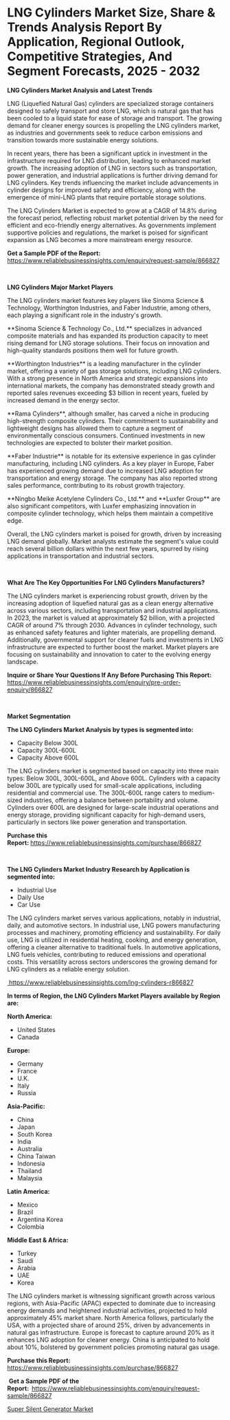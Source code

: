 <p><h1>LNG Cylinders Market Size, Share & Trends Analysis Report By Application, Regional Outlook, Competitive Strategies, And Segment Forecasts, 2025 - 2032</h1></p><p><strong>LNG Cylinders Market Analysis and Latest Trends</strong></p>
<p><p>LNG (Liquefied Natural Gas) cylinders are specialized storage containers designed to safely transport and store LNG, which is natural gas that has been cooled to a liquid state for ease of storage and transport. The growing demand for cleaner energy sources is propelling the LNG cylinders market, as industries and governments seek to reduce carbon emissions and transition towards more sustainable energy solutions.</p><p>In recent years, there has been a significant uptick in investment in the infrastructure required for LNG distribution, leading to enhanced market growth. The increasing adoption of LNG in sectors such as transportation, power generation, and industrial applications is further driving demand for LNG cylinders. Key trends influencing the market include advancements in cylinder designs for improved safety and efficiency, along with the emergence of mini-LNG plants that require portable storage solutions.</p><p>The LNG Cylinders Market is expected to grow at a CAGR of 14.8% during the forecast period, reflecting robust market potential driven by the need for efficient and eco-friendly energy alternatives. As governments implement supportive policies and regulations, the market is poised for significant expansion as LNG becomes a more mainstream energy resource.</p></p>
<p><strong>Get a Sample PDF of the Report:&nbsp;</strong> <a href="https://www.reliablebusinessinsights.com/enquiry/request-sample/866827?utm_campaign=2820&utm_medium=2&utm_source=Github&utm_content=ia&utm_term=10042025&utm_id=lng-cylinders">https://www.reliablebusinessinsights.com/enquiry/request-sample/866827</a></p>
<p>&nbsp;</p>
<p><strong>LNG Cylinders Major Market Players</strong></p>
<p><p>The LNG cylinders market features key players like Sinoma Science & Technology, Worthington Industries, and Faber Industrie, among others, each playing a significant role in the industry's growth.</p><p>**Sinoma Science & Technology Co., Ltd.** specializes in advanced composite materials and has expanded its production capacity to meet rising demand for LNG storage solutions. Their focus on innovation and high-quality standards positions them well for future growth.</p><p>**Worthington Industries** is a leading manufacturer in the cylinder market, offering a variety of gas storage solutions, including LNG cylinders. With a strong presence in North America and strategic expansions into international markets, the company has demonstrated steady growth and reported sales revenues exceeding $3 billion in recent years, fueled by increased demand in the energy sector.</p><p>**Rama Cylinders**, although smaller, has carved a niche in producing high-strength composite cylinders. Their commitment to sustainability and lightweight designs has allowed them to capture a segment of environmentally conscious consumers. Continued investments in new technologies are expected to bolster their market position.</p><p>**Faber Industrie** is notable for its extensive experience in gas cylinder manufacturing, including LNG cylinders. As a key player in Europe, Faber has experienced growing demand due to increased LNG adoption for transportation and energy storage. The company has also reported strong sales performance, contributing to its robust growth trajectory.</p><p>**Ningbo Meike Acetylene Cylinders Co., Ltd.** and **Luxfer Group** are also significant competitors, with Luxfer emphasizing innovation in composite cylinder technology, which helps them maintain a competitive edge.</p><p>Overall, the LNG cylinders market is poised for growth, driven by increasing LNG demand globally. Market analysts estimate the segment's value could reach several billion dollars within the next few years, spurred by rising applications in transportation and industrial sectors.</p></p>
<p>&nbsp;</p>
<p><strong>What Are The Key Opportunities For LNG Cylinders Manufacturers?</strong></p>
<p><p>The LNG cylinders market is experiencing robust growth, driven by the increasing adoption of liquefied natural gas as a clean energy alternative across various sectors, including transportation and industrial applications. In 2023, the market is valued at approximately $2 billion, with a projected CAGR of around 7% through 2030. Advances in cylinder technology, such as enhanced safety features and lighter materials, are propelling demand. Additionally, governmental support for cleaner fuels and investments in LNG infrastructure are expected to further boost the market. Market players are focusing on sustainability and innovation to cater to the evolving energy landscape.</p></p>
<p><strong>Inquire or Share Your Questions If Any Before Purchasing This Report:</strong> <a href="https://www.reliablebusinessinsights.com/enquiry/pre-order-enquiry/866827?utm_campaign=2820&utm_medium=2&utm_source=Github&utm_content=ia&utm_term=10042025&utm_id=lng-cylinders">https://www.reliablebusinessinsights.com/enquiry/pre-order-enquiry/866827</a></p>
<p>&nbsp;</p>
<p><strong>Market Segmentation</strong></p>
<p><strong>The LNG Cylinders Market Analysis by types is segmented into:</strong></p>
<p><ul><li>Capacity Below 300L</li><li>Capacity 300L-600L</li><li>Capacity Above 600L</li></ul></p>
<p><p>The LNG cylinders market is segmented based on capacity into three main types: Below 300L, 300L-600L, and Above 600L. Cylinders with a capacity below 300L are typically used for small-scale applications, including residential and commercial use. The 300L-600L range caters to medium-sized industries, offering a balance between portability and volume. Cylinders over 600L are designed for large-scale industrial operations and energy storage, providing significant capacity for high-demand users, particularly in sectors like power generation and transportation.</p></p>
<p><strong>Purchase this Report:&nbsp;</strong><a href="https://www.reliablebusinessinsights.com/purchase/866827?utm_campaign=2820&utm_medium=2&utm_source=Github&utm_content=ia&utm_term=10042025&utm_id=lng-cylinders">https://www.reliablebusinessinsights.com/purchase/866827</a></p>
<p>&nbsp;</p>
<p><strong>The LNG Cylinders Market Industry Research by Application is segmented into:</strong></p>
<p><ul><li>Industrial Use</li><li>Daily Use</li><li>Car Use</li></ul></p>
<p><p>The LNG cylinders market serves various applications, notably in industrial, daily, and automotive sectors. In industrial use, LNG powers manufacturing processes and machinery, promoting efficiency and sustainability. For daily use, LNG is utilized in residential heating, cooking, and energy generation, offering a cleaner alternative to traditional fuels. In automotive applications, LNG fuels vehicles, contributing to reduced emissions and operational costs. This versatility across sectors underscores the growing demand for LNG cylinders as a reliable energy solution.</p></p>
<p><a href="https://www.reliablebusinessinsights.com/lng-cylinders-r866827?utm_campaign=2820&utm_medium=2&utm_source=Github&utm_content=ia&utm_term=10042025&utm_id=lng-cylinders">&nbsp;https://www.reliablebusinessinsights.com/lng-cylinders-r866827</a></p>
<p><strong>In terms of Region, the LNG Cylinders Market Players available by Region are:</strong></p>
<p>
    <p> <strong> North America: </strong>
        <ul>
            <li>United States</li>
            <li>Canada</li>
        </ul>
        </p> 
    <p> <strong> Europe: </strong>
        <ul>
            <li>Germany</li>
            <li>France</li>
            <li>U.K.</li>
            <li>Italy</li>
            <li>Russia</li>
        </ul>
        </p> 
    <p> <strong> Asia-Pacific: </strong>
        <ul>
            <li>China</li>
            <li>Japan</li>
            <li>South Korea</li>
            <li>India</li>
            <li>Australia</li>
            <li>China Taiwan</li>
            <li>Indonesia</li>
            <li>Thailand</li>
            <li>Malaysia</li>
        </ul>
        </p> 
    <p> <strong> Latin America: </strong>
        <ul>
            <li>Mexico</li>
            <li>Brazil</li>
            <li>Argentina Korea</li>
            <li>Colombia</li>
        </ul>
        </p> 
    <p> <strong> Middle East & Africa: </strong>
        <ul>
            <li>Turkey</li>
            <li>Saudi</li>
            <li>Arabia</li>
            <li>UAE</li>
            <li>Korea</li>
        </ul>
    </p>
    </p>
<p><p>The LNG cylinders market is witnessing significant growth across various regions, with Asia-Pacific (APAC) expected to dominate due to increasing energy demands and heightened industrial activities, projected to hold approximately 45% market share. North America follows, particularly the USA, with a projected share of around 25%, driven by advancements in natural gas infrastructure. Europe is forecast to capture around 20% as it enhances LNG adoption for cleaner energy. China is anticipated to hold about 10%, bolstered by government policies promoting natural gas usage.</p></p>
<p><strong>Purchase this Report: </strong><a href="https://www.reliablebusinessinsights.com/purchase/866827?utm_campaign=2820&utm_medium=2&utm_source=Github&utm_content=ia&utm_term=10042025&utm_id=lng-cylinders">https://www.reliablebusinessinsights.com/purchase/866827</a></p>
<p>&nbsp;<strong>Get a Sample PDF of the Report:&nbsp;&nbsp;</strong><a href="https://www.reliablebusinessinsights.com/enquiry/request-sample/866827?utm_campaign=2820&utm_medium=2&utm_source=Github&utm_content=ia&utm_term=10042025&utm_id=lng-cylinders">https://www.reliablebusinessinsights.com/enquiry/request-sample/866827</a></p>
<p><strong></strong></p>
<p><p><a href="https://github.com/zeyddaddo4/Market-Research-Report-List-1/blob/main/super-silent-generator-market.md?utm_campaign=2820&utm_medium=2&utm_source=Github&utm_content=ia&utm_term=10042025&utm_id=lng-cylinders">Super Silent Generator Market</a></p></p>